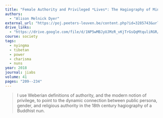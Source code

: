 ```yaml
---
title: "Female Authority and Privileged *Lives*: The Hagiography of Mingyur Peldrön"
authors:
  - "Alison Melnick Dyer"
external_url: "https://poj.peeters-leuven.be/content.php?id=3285743&url=article&download=no"
drive_links:
  - "https://drive.google.com/file/d/1NP5wMBJyUJMzR_vKjTrGsQqMtquliRGR/view?usp=drivesdk"
course: society
tags:
  - nyingma
  - tibetan
  - power
  - charisma
  - nuns
year: 2018
journal: jiabs
volume: 41
pages: "209--234"
---
```


> I use Weberian definitions of authority, and the modern notion of privilege, to point to the dynamic connection between public persona, gender, and religious authority in the 18th century hagiography of a Buddhist nun.
